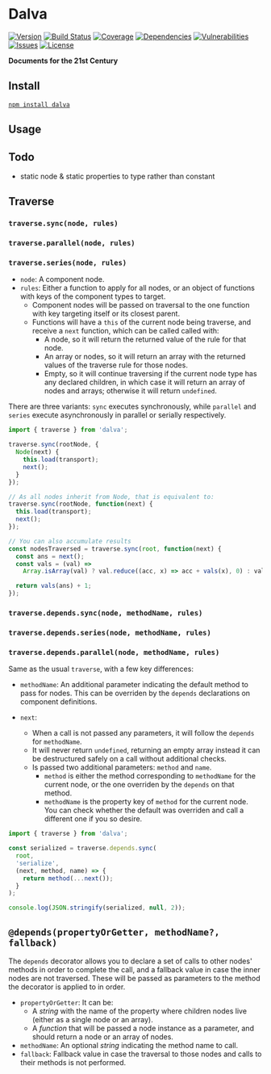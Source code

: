 # Dalva

[![Version](https://img.shields.io/github/package-json/v/rafamel/dalva.svg)](https://github.com/rafamel/dalva)
[![Build Status](https://travis-ci.org/rafamel/dalva.svg)](https://travis-ci.org/rafamel/dalva)
[![Coverage](https://img.shields.io/coveralls/rafamel/dalva.svg)](https://coveralls.io/github/rafamel/dalva)
[![Dependencies](https://david-dm.org/rafamel/dalva/status.svg)](https://david-dm.org/rafamel/dalva)
[![Vulnerabilities](https://snyk.io/test/npm/dalva/badge.svg)](https://snyk.io/test/npm/dalva)
[![Issues](https://img.shields.io/github/issues/rafamel/dalva.svg)](https://github.com/rafamel/dalva/issues)
[![License](https://img.shields.io/github/license/rafamel/dalva.svg)](https://github.com/rafamel/dalva/blob/master/LICENSE)

<!-- markdownlint-disable MD036 -->
**Documents for the 21st Century**
<!-- markdownlint-enable MD036 -->

## Install

[`npm install dalva`](https://www.npmjs.com/package/dalva)

## Usage

## Todo
  - static node & static properties to type rather than constant

## Traverse

### `traverse.sync(node, rules)`
### `traverse.parallel(node, rules)`
### `traverse.series(node, rules)`

* `node`: A component node.
* `rules`: Either a function to apply for all nodes, or an object of functions with keys of the component types to target.
  * Component nodes will be passed on traversal to the one function with key targeting itself or its closest parent.
  * Functions will have a `this` of the current node being traverse, and receive a `next` function, which can be called called with:
    * A node, so it will return the returned value of the rule for that node.
    * An array or nodes, so it will return an array with the returned values of the traverse rule for those nodes.
    * Empty, so it will continue traversing if the current node type has any declared children, in which case it will return an array of nodes and arrays; otherwise it will return `undefined`.

There are three variants: `sync` executes synchronously, while `parallel` and `series` execute asynchronously in parallel or serially respectively.

```javascript
import { traverse } from 'dalva';

traverse.sync(rootNode, {
  Node(next) {
    this.load(transport);
    next();
  }
});

// As all nodes inherit from Node, that is equivalent to:
traverse.sync(rootNode, function(next) {
  this.load(transport);
  next();
});

// You can also accumulate results
const nodesTraversed = traverse.sync(root, function(next) {
  const ans = next();
  const vals = (val) =>
    Array.isArray(val) ? val.reduce((acc, x) => acc + vals(x), 0) : val || 0;

  return vals(ans) + 1;
});
```

### `traverse.depends.sync(node, methodName, rules)`
### `traverse.depends.series(node, methodName, rules)`
### `traverse.depends.parallel(node, methodName, rules)`

Same as the usual `traverse`, with a few key differences:

* `methodName`: An additional parameter indicating the default method to pass for nodes. This can be overriden by the `depends` declarations on component definitions.

* `next`:
  * When a call is not passed any parameters, it will follow the `depends` for `methodName`.
  * It will never return `undefined`, returning an empty array instead it can be destructured safely on a call without additional checks.
  * Is passed two additional parameters: `method` and `name`.
    * `method` is either the method corresponding to `methodName` for the current node, or the one overriden by the `depends` on that method.
    * `methodName` is the property key of `method` for the current node. You can check whether the default was overriden and call a different one if you so desire.

```javascript
import { traverse } from 'dalva';

const serialized = traverse.depends.sync(
  root,
  'serialize',
  (next, method, name) => {
    return method(...next());
  }
);

console.log(JSON.stringify(serialized, null, 2));
```

## `@depends(propertyOrGetter, methodName?, fallback)`

The `depends` decorator allows you to declare a set of calls to other nodes' methods in order to complete the call, and a fallback value in case the inner nodes are not traversed. These will be passed as parameters to the method the decorator is applied to in order.

* `propertyOrGetter`: It can be:
  * A *string* with the name of the property where children nodes live (either as a single node or an array).
  * A *function* that will be passed a node instance as a parameter, and should return a node or an array of nodes.
* `methodName`: An optional *string* indicating the method name to call.
* `fallback`: Fallback value in case the traversal to those nodes and calls to their methods is not performed.

